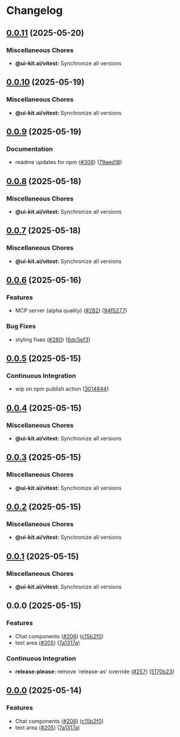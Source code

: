 # Changelog

## [0.0.11](https://github.com/alex-mcgovern/ui-kit.ai/compare/@ui-kit.ai/vitest@v0.0.10...@ui-kit.ai/vitest@v0.0.11) (2025-05-20)


### Miscellaneous Chores

* **@ui-kit.ai/vitest:** Synchronize all versions

## [0.0.10](https://github.com/alex-mcgovern/ui-kit.ai/compare/@ui-kit.ai/vitest@v0.0.9...@ui-kit.ai/vitest@v0.0.10) (2025-05-19)


### Miscellaneous Chores

* **@ui-kit.ai/vitest:** Synchronize all versions

## [0.0.9](https://github.com/alex-mcgovern/ui-kit.ai/compare/@ui-kit.ai/vitest@v0.0.8...@ui-kit.ai/vitest@v0.0.9) (2025-05-19)


### Documentation

* readme updates for npm ([#308](https://github.com/alex-mcgovern/ui-kit.ai/issues/308)) ([79aed18](https://github.com/alex-mcgovern/ui-kit.ai/commit/79aed186b2eb89e483da5f147c0db9596a349949))

## [0.0.8](https://github.com/alex-mcgovern/ui-kit.ai/compare/@ui-kit.ai/vitest@v0.0.7...@ui-kit.ai/vitest@v0.0.8) (2025-05-18)


### Miscellaneous Chores

* **@ui-kit.ai/vitest:** Synchronize all versions

## [0.0.7](https://github.com/alex-mcgovern/ui-kit.ai/compare/@ui-kit.ai/vitest@v0.0.6...@ui-kit.ai/vitest@v0.0.7) (2025-05-18)


### Miscellaneous Chores

* **@ui-kit.ai/vitest:** Synchronize all versions

## [0.0.6](https://github.com/alex-mcgovern/ui-kit.ai/compare/@ui-kit.ai/vitest@v0.0.5...@ui-kit.ai/vitest@v0.0.6) (2025-05-16)


### Features

* MCP server (alpha quality) ([#282](https://github.com/alex-mcgovern/ui-kit.ai/issues/282)) ([94f5277](https://github.com/alex-mcgovern/ui-kit.ai/commit/94f527783562e26f8a0b6c2e502ea6755c104fc6))


### Bug Fixes

* styling fixes ([#280](https://github.com/alex-mcgovern/ui-kit.ai/issues/280)) ([6dc5ef3](https://github.com/alex-mcgovern/ui-kit.ai/commit/6dc5ef3a733a9a40e559d91626e285c43ee2c13c))

## [0.0.5](https://github.com/alex-mcgovern/ui-kit.ai/compare/@ui-kit.ai/vitest@v0.0.4...@ui-kit.ai/vitest@v0.0.5) (2025-05-15)


### Continuous Integration

* wip on npm publish action ([3014844](https://github.com/alex-mcgovern/ui-kit.ai/commit/301484489287eb14713b16a28fba686e5c5040eb))

## [0.0.4](https://github.com/alex-mcgovern/ui-kit.ai/compare/@ui-kit.ai/vitest@v0.0.3...@ui-kit.ai/vitest@v0.0.4) (2025-05-15)


### Miscellaneous Chores

* **@ui-kit.ai/vitest:** Synchronize all versions

## [0.0.3](https://github.com/alex-mcgovern/ui-kit.ai/compare/@ui-kit.ai/vitest@v0.0.2...@ui-kit.ai/vitest@v0.0.3) (2025-05-15)


### Miscellaneous Chores

* **@ui-kit.ai/vitest:** Synchronize all versions

## [0.0.2](https://github.com/alex-mcgovern/ui-kit.ai/compare/@ui-kit.ai/vitest@v0.0.1...@ui-kit.ai/vitest@v0.0.2) (2025-05-15)


### Miscellaneous Chores

* **@ui-kit.ai/vitest:** Synchronize all versions

## [0.0.1](https://github.com/alex-mcgovern/ui-kit.ai/compare/@ui-kit.ai/vitest@v0.0.0...@ui-kit.ai/vitest@v0.0.1) (2025-05-15)


### Miscellaneous Chores

* **@ui-kit.ai/vitest:** Synchronize all versions

## 0.0.0 (2025-05-15)


### Features

* Chat components ([#206](https://github.com/alex-mcgovern/ui-kit.ai/issues/206)) ([c15b2f0](https://github.com/alex-mcgovern/ui-kit.ai/commit/c15b2f0df4dbd0c4123a08504704804689511259))
* text area ([#205](https://github.com/alex-mcgovern/ui-kit.ai/issues/205)) ([7a1317a](https://github.com/alex-mcgovern/ui-kit.ai/commit/7a1317a9b9a7b997e97ab59c60c16f78bedf9724))


### Continuous Integration

* **release-please:** remove 'release-as' override ([#257](https://github.com/alex-mcgovern/ui-kit.ai/issues/257)) ([5170b23](https://github.com/alex-mcgovern/ui-kit.ai/commit/5170b236357566805253a8cfa35c5d57995e49a7))

## [0.0.0](https://github.com/alex-mcgovern/ui-kit.ai/compare/@ui-kit.ai/vitest-v0.0.0-alpha.3...@ui-kit.ai/vitest@v0.0.0) (2025-05-14)


### Features

* Chat components ([#206](https://github.com/alex-mcgovern/ui-kit.ai/issues/206)) ([c15b2f0](https://github.com/alex-mcgovern/ui-kit.ai/commit/c15b2f0df4dbd0c4123a08504704804689511259))
* text area ([#205](https://github.com/alex-mcgovern/ui-kit.ai/issues/205)) ([7a1317a](https://github.com/alex-mcgovern/ui-kit.ai/commit/7a1317a9b9a7b997e97ab59c60c16f78bedf9724))
